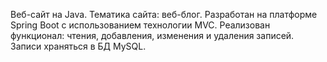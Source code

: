 Веб-сайт на Java. Тематика сайта: веб-блог. Разработан на платформе Spring Boot с использованием технологии MVC.
Реализован функционал: чтения, добавления, изменения и удаления записей.
Записи храняться в БД MySQL.
